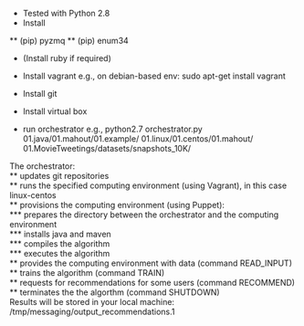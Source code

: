 * Tested with Python 2.8
* Install 

** (pip) pyzmq
** (pip) enum34

* (Install ruby if required)

* Install vagrant
e.g., on debian-based env: sudo apt-get install vagrant

* Install git

* Install virtual box 

* run orchestrator
e.g., python2.7 orchestrator.py 01.java/01.mahout/01.example/ 01.linux/01.centos/01.mahout/ 01.MovieTweetings/datasets/snapshots_10K/   

The orchestrator:   
**    updates git repositories   
**    runs the specified computing environment (using Vagrant), in this case linux-centos   
**    provisions the computing environment (using Puppet):   
***        prepares the directory between the orchestrator and the computing environment   
***        installs java and maven   
***        compiles the algorithm    
***        executes the algorithm   
**    provides the computing environment with data (command READ_INPUT)   
**    trains the algorithm (command TRAIN)   
**    requests for recommendations for some users (command RECOMMEND)   
**    terminates the the algorthm (command SHUTDOWN)   
Results will be stored in your local machine: /tmp/messaging/output_recommendations.1   
